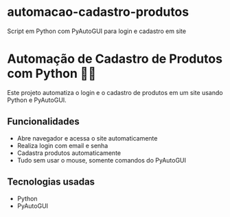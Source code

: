 # automacao-cadastro-produtos
Script em Python com PyAutoGUI para login e cadastro em site

# Automação de Cadastro de Produtos com Python 🐍🤖

Este projeto automatiza o login e o cadastro de produtos em um site usando Python e PyAutoGUI.

## Funcionalidades

- Abre navegador e acessa o site automaticamente  
- Realiza login com email e senha  
- Cadastra produtos automaticamente  
- Tudo sem usar o mouse, somente comandos do PyAutoGUI

## Tecnologias usadas

- Python  
- PyAutoGUI

